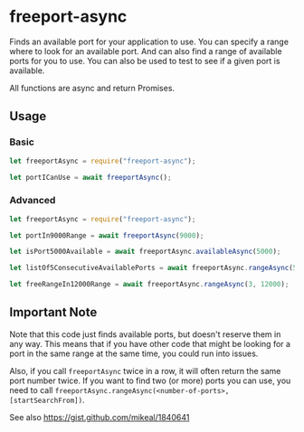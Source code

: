 # freeport-async

Finds an available port for your application to use.
You can specify a range where to look for an available port.
And can also find a range of available ports for you to use.
You can also be used to test to see if a given port is available.

All functions are async and return Promises.

## Usage

### Basic

```js
let freeportAsync = require("freeport-async");

let portICanUse = await freeportAsync();
```

### Advanced

```js
let freeportAsync = require("freeport-async");

let portIn9000Range = await freeportAsync(9000);

let isPort5000Available = await freeportAsync.availableAsync(5000);

let listOf5ConsecutiveAvailablePorts = await freeportAsync.rangeAsync(5);

let freeRangeIn12000Range = await freeportAsync.rangeAsync(3, 12000);
```

## Important Note

Note that this code just finds available ports, but doesn't reserve them in any way.
This means that if you have other code that might be looking for a port in the same range at the same time, you could run into issues.

Also, if you call `freeportAsync` twice in a row, it will often return the same port number twice. If you want to find two (or more) ports you can use, you need to call `freeportAsync.rangeAsync(<number-of-ports>, [startSearchFrom])`.

See also https://gist.github.com/mikeal/1840641
